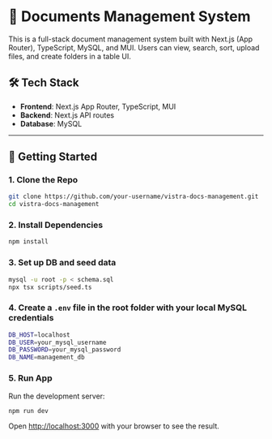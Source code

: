 # 📄 Documents Management System

This is a full-stack document management system built with Next.js (App Router), TypeScript, MySQL, and MUI. Users can view, search, sort, upload files, and create folders in a table UI.

## 🛠 Tech Stack

- **Frontend**: Next.js App Router, TypeScript, MUI
- **Backend**: Next.js API routes
- **Database**: MySQL
---

## 🚀 Getting Started

### 1. Clone the Repo

```bash
git clone https://github.com/your-username/vistra-docs-management.git
cd vistra-docs-management
```

### 2. Install Dependencies
```bash
npm install
```

### 3. Set up DB and seed data
```bash
mysql -u root -p < schema.sql
npx tsx scripts/seed.ts
```

### 4. Create a `.env` file in the root folder with your local MySQL credentials
```bash
DB_HOST=localhost
DB_USER=your_mysql_username
DB_PASSWORD=your_mysql_password
DB_NAME=management_db
```

### 5. Run App
Run the development server:
```bash
npm run dev
```
Open [http://localhost:3000](http://localhost:3000) with your browser to see the result.
